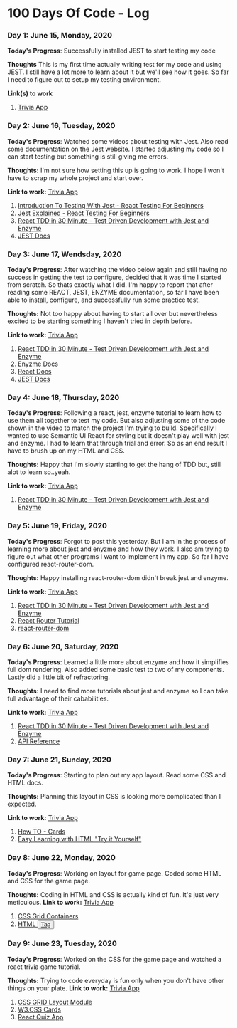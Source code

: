 # 100 Days Of Code - Log

<!-- ### Day 0: February 30, 2016 (Example 1)
##### (delete me or comment me out)

**Today's Progress**: Fixed CSS, worked on canvas functionality for the app.

**Thoughts:** I really struggled with CSS, but, overall, I feel like I am slowly getting better at it. Canvas is still new for me, but I managed to figure out some basic functionality.

**Link to work:** [Calculator App](http://www.example.com) -->

### Day 1: June 15, Monday, 2020

**Today's Progress**: Successfully installed JEST to start testing my code 

**Thoughts** This is my first time actually writing test for my code and using JEST. I still have a lot more to learn about it but we'll see how it goes. So far I need to figure out to setup my testing environment. 

**Link(s) to work**
1. [Trivia App](https://github.com/MaryJay787/trivia_frontend)

### Day 2: June 16, Tuesday, 2020 

**Today's Progress**: Watched some videos about testing with Jest. Also read some documentation on the Jest website. I started adjusting my code so I can start testing but something is still giving me errors. 

**Thoughts:** I'm not sure how setting this up is going to work. I hope I won't have to scrap my whole project and start over. 

**Link to work:** [Trivia App](https://github.com/MaryJay787/trivia_frontend)
1. [Introduction To Testing With Jest - React Testing For Beginners](https://www.youtube.com/watch?v=D9DdY2WmM-s)
2. [Jest Explained - React Testing For Beginners](https://www.youtube.com/watch?v=b3VJVwQzw_Q)
3. [React TDD in 30 Minute - Test Driven Development with Jest and Enzyme](https://www.youtube.com/watch?v=-bmdf1oATQo)
4. [JEST Docs](https://jestjs.io/docs/en/getting-started.html)

### Day 3: June 17, Wendsday, 2020 

**Today's Progress**: After watching the video below again and still having no success in getting the test to configure, decided that it was time I started from scratch. So thats exactly what I did. I'm happy to report that after reading some REACT, JEST, ENZYME documentation, so far I have been able to install, configure, and successfully run some practice test.  

**Thoughts:** Not too happy about having to start all over but nevertheless excited to be starting something I haven't tried in depth before. 

**Link to work:** [Trivia App](https://github.com/MaryJay787/frontend-trivia-game)
1. [React TDD in 30 Minute - Test Driven Development with Jest and Enzyme](https://www.youtube.com/watch?v=-bmdf1oATQo)
2. [Enyzme Docs](https://enzymejs.github.io/enzyme/docs/guides.html)
3. [React Docs](https://reactjs.org/docs/create-a-new-react-app.html)
4. [JEST Docs](https://jestjs.io/docs/en/getting-started.html)

### Day 4: June 18, Thursday, 2020 

**Today's Progress**: Following a react, jest, enzyme tutorial to learn how to use them all together to test my code. But also adjusting some of the code shown in the video to match the project I'm trying to build. Specifically I wanted to use Semantic UI React for styling but it doesn't play well with jest and enzyme. I had to learn that through trial and error. So as an end result I have to brush up on my HTML and CSS.   

**Thoughts:** Happy that I'm slowly starting to get the hang of TDD but, still alot to learn so..yeah. 

**Link to work:** [Trivia App](https://github.com/MaryJay787/frontend-trivia-game)
1. [React TDD in 30 Minute - Test Driven Development with Jest and Enzyme](https://www.youtube.com/watch?v=-bmdf1oATQo)

### Day 5: June 19, Friday, 2020 

**Today's Progress**: Forgot to post this yesterday. But I am in the process of learning more about jest and enyzme and how they work. I also am trying to figure out what other programs I want to implement in my app. So far I have configured react-router-dom.   

**Thoughts:** Happy installing react-router-dom didn't break jest and enzyme.  

**Link to work:** [Trivia App](https://github.com/MaryJay787/frontend-trivia-game)
1. [React TDD in 30 Minute - Test Driven Development with Jest and Enzyme](https://www.youtube.com/watch?v=-bmdf1oATQo)
2. [React Router Tutorial](https://www.codingame.com/playgrounds/6517/react-router-tutorial)
3. [react-router-dom](https://www.npmjs.com/package/react-router-dom)

### Day 6: June 20, Saturday, 2020 

**Today's Progress**: Learned a little more about enzyme and how it simplifies full dom rendering. Also added some basic test to two of my components. Lastly did a little bit of refractoring.    

**Thoughts:** I need to find more tutorials about jest and enzyme so I can take full advantage of their cababilities. 

**Link to work:** [Trivia App](https://github.com/MaryJay787/frontend-trivia-game)
1. [React TDD in 30 Minute - Test Driven Development with Jest and Enzyme](https://www.youtube.com/watch?v=-bmdf1oATQo)
2. [API Reference](https://enzymejs.github.io/enzyme/docs/api/)

### Day 7: June 21, Sunday, 2020 

**Today's Progress**: Starting to plan out my app layout. Read some CSS and HTML docs.   

**Thoughts:** Planning this layout in CSS is looking more complicated than I expected. 

**Link to work:** [Trivia App](https://github.com/MaryJay787/frontend-trivia-game)
1. [How TO - Cards](https://www.w3schools.com/howto/howto_css_cards.asp)
2. [Easy Learning with HTML "Try it Yourself"](https://www.w3schools.com/html/default.asp)

### Day 8: June 22, Monday, 2020 

**Today's Progress**: Working on layout for game page. Coded some HTML and CSS for the game page.   

**Thoughts:** Coding in HTML and CSS is actually kind of fun. It's just very meticulous.
**Link to work:** [Trivia App](https://github.com/MaryJay787/frontend-trivia-game)
1. [CSS Grid Containers](https://www.w3schools.com/css/css_grid_container.asp)
2. [HTML <button> Tag](https://www.w3schools.com/tags/tag_button.asp)

### Day 9: June 23, Tuesday, 2020 

**Today's Progress**: Worked on the CSS for the game page and watched a react trivia game tutorial.  

**Thoughts:** Trying to code everyday is fun only when you don't have other things on your plate.
**Link to work:** [Trivia App](https://github.com/MaryJay787/frontend-trivia-game)
1. [CSS GRID Layout Module](https://www.w3schools.com/css/css_grid.asp)
2. [W3.CSS Cards](https://www.w3schools.com/w3css/w3css_cards.asp)
3. [React Quiz App](https://www.youtube.com/watch?v=2i2-LTJ5nF4)